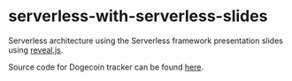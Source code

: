 # serverless-with-serverless-slides
Serverless architecture using the Serverless framework presentation slides using [reveal.js](https://github.com/hakimel/reveal.js/).

Source code for Dogecoin tracker can be found [here](https://github.com/ShawnAukstak/dogecoin-serverless-tracker).
